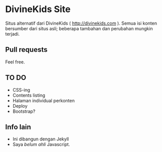 # DivineKids Site
Situs alternatif dari DivineKids ( http://divinekids.com ). Semua isi konten
bersumber dari situs asli; beberapa tambahan dan perubahan mungkin terjadi.

## Pull requests
Feel free.

## TO DO
- CSS-ing
- Contents listing
- Halaman individual perkonten
- Deploy
- Bootstrap?

## Info lain
- Ini dibangun dengan Jekyll
- Saya _belum ahli_ Javascript.

